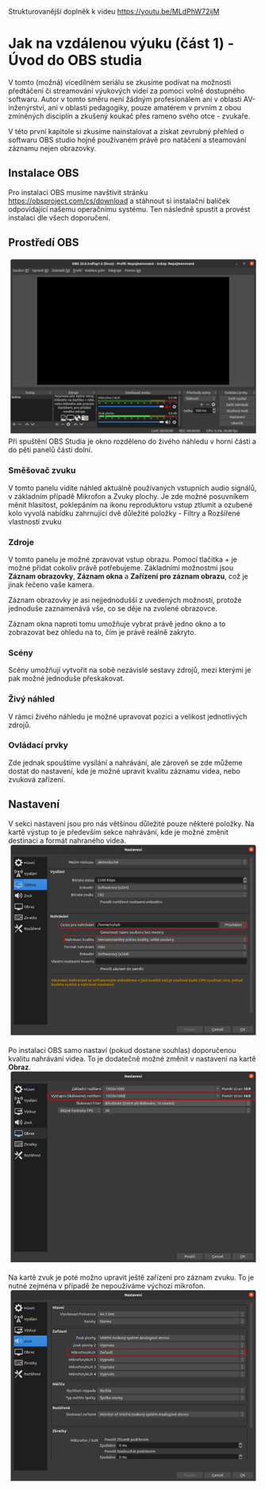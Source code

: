 Strukturovanější doplněk k videu https://youtu.be/MLdPhW72ijM
# Jak na vzdálenou výuku (část 1) - Úvod do OBS studia

V tomto (možná) vícedílném seriálu se zkusíme podívat na možnosti předtáčení či streamování výukových videí za pomoci volně dostupného softwaru. Autor v tomto směru není žádným profesionálem ani v oblasti AV-inženýrství, ani v oblasti pedagogiky, pouze amatérem v prvním z obou zmíněných disciplín a zkušený koukač přes rameno svého otce - zvukaře.

V této první kapitole si zkusíme nainstalovat a získat zevrubný přehled o softwaru OBS studio hojně používaném právě pro natáčení a steamování záznamu nejen obrazovky.
## Instalace OBS

Pro instalaci OBS musíme navštívit stránku https://obsproject.com/cs/download a stáhnout si instalační balíček odpovídající našemu operačnímu systému. Ten následně spustit a provést instalaci dle všech doporučení.

## Prostředí OBS
![Prostředí OBS](obr/OBS.png)
Při spuštění OBS Studia je okno rozděleno do živého náhledu v horní části a do pěti panelů části dolní.

### Směšovač zvuku
V tomto panelu vidíte náhled aktuálně používaných vstupních audio signálů, v základním případě Mikrofon a Zvuky plochy. Je zde možné posuvníkem měnit hlasitost, poklepáním na ikonu reproduktoru vstup ztlumit a ozubené kolo vyvolá nabídku zahrnující dvě důležité položky - Filtry a Rozšířené vlastnosti zvuku

### Zdroje
V tomto panelu je možné zpravovat vstup obrazu. Pomocí tlačítka + je možné přidat cokoliv právě potřebujeme. Základními možnostmi jsou **Záznam obrazovky**, **Záznam okna** a **Zařízení pro záznam obrazu**, což je jinak řečeno vaše kamera.

Záznam obrazovky je asi nejjednodušší z uvedených možností, protože jednoduše zaznamenává vše, co se děje na zvolené obrazovce. 

Záznam okna naproti tomu umožňuje vybrat právě jedno okno a to zobrazovat bez ohledu na to, čím je právě reálně zakryto.

### Scény
Scény umožňují vytvořit na sobě nezávislé sestavy zdrojů, mezi kterými je pak možné jednoduše přeskakovat.

### Živý náhled
V rámci živého náhledu je možné upravovat pozici a velikost jednotlivých zdrojů.

### Ovládací prvky
Zde jednak spouštíme vysílání a nahrávání, ale zároveň se zde můžeme dostat do nastavení, kde je možné upravit kvalitu záznamu videa, nebo zvuková zařízení.

## Nastavení
V sekci nastavení jsou pro nás většinou důležité pouze některé položky. Na kartě výstup to je především sekce nahrávání, kde je možné změnit destinaci a formát nahraného videa.
![Nastavení obrazu](obr/vystup_upr.png)

Po instalaci OBS samo nastaví (pokud dostane souhlas) doporučenou kvalitu nahrávání videa. To je dodatečně možné změnit v nastavení na kartě **Obraz**.
![Nastavení obrazu](obr/video_upr.png)

Na kartě zvuk je poté možno upravit ještě zařízení pro záznam zvuku. To je nutné zejména v případě že nepoužíváme výchozí mikrofon. 
![Nastavení zvuku](obr/zvuk_upr.png)